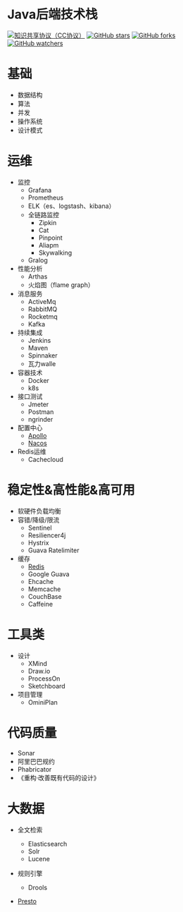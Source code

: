 # Java后端技术栈

[![知识共享协议（CC协议）](https://img.shields.io/badge/License-Creative%20Commons-DC3D24.svg)](https://creativecommons.org/licenses/by-nc-sa/4.0/deed.zh)
[![GitHub stars](https://img.shields.io/github/stars/mgossh/awesome-java-stack.svg?style=flat&label=Star)](https://github.com/mgossh/awesome-java-stack/stargazers)
[![GitHub forks](https://img.shields.io/github/forks/mgossh/awesome-java-stack.svg?style=flat&label=Fork)](https://github.com/mgossh/awesome-java-stack/fork)
[![GitHub watchers](https://img.shields.io/github/watchers/mgossh/awesome-java-stack.svg?style=flat&label=Watch)](https://github.com/mgossh/awesome-java-stack/watchers)

# 基础
* 数据结构
* 算法
* 并发
* 操作系统
* 设计模式

# 运维
* 监控
	* Grafana
	* Prometheus
	* ELK（es、logstash、kibana）
	* 全链路监控
		* Zipkin
		* Cat
		* Pinpoint
		* Aliapm
		* Skywalking
	* Gralog
* 性能分析
	* Arthas
	* 火焰图（flame graph）
* 消息服务
	* ActiveMq
	* RabbitMQ
	* Rocketmq
	* Kafka
* 持续集成
	* Jenkins
	* Maven
	* Spinnaker
	* 瓦力walle
* 容器技术
	* Docker
	* k8s
* 接口测试
	* Jmeter
	* Postman
	* ngrinder
* 配置中心
	* [Apollo](https://github.com/ctripcorp/apollo)
	* [Nacos](https://github.com/alibaba/nacos)
* Redis运维
	* Cachecloud
# 稳定性&amp;高性能&amp;高可用
* 软硬件负载均衡
* 容错/降级/限流
	* Sentinel
	* Resiliencer4j
	* Hystrix
	* Guava Ratelimiter
* 缓存
	* [Redis](https://github.com/mgossh/awesome-java-stack/blob/master/archive/redis.md)
	* Google Guava
	* Ehcache
	* Memcache
	* CouchBase
	* Caffeine
# 工具类
* 设计
    * XMind
    * Draw.io
    * ProcessOn
    * Sketchboard
* 项目管理
    * OminiPlan
	
# 代码质量
* Sonar
* 阿里巴巴规约
* Phabricator
* 《重构·改善既有代码的设计》

# 大数据
* 全文检索
    * Elasticsearch
    * Solr
    * Lucene
* 规则引擎
    * Drools

* [Presto](https://prestosql.io/docs/current/index.html)



